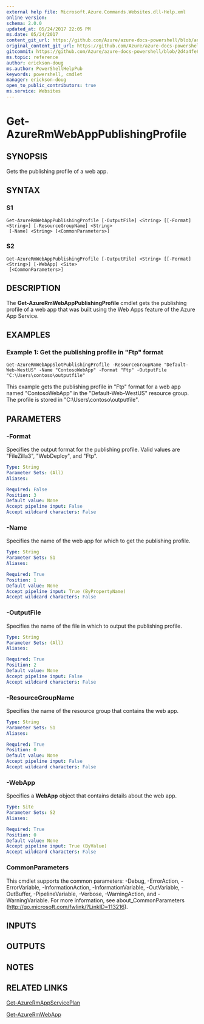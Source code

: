 ```yaml
---
external help file: Microsoft.Azure.Commands.Websites.dll-Help.xml
online version:
schema: 2.0.0
updated_at: 05/24/2017 22:05 PM
ms.date: 05/24/2017
content_git_url: https://github.com/Azure/azure-docs-powershell/blob/anne2017/azureps-cmdlets-docs/ResourceManager/AzureRM.Websites/v1.1.3/Get-AzureRmWebAppPublishingProfile.md
original_content_git_url: https://github.com/Azure/azure-docs-powershell/blob/anne2017/azureps-cmdlets-docs/ResourceManager/AzureRM.Websites/v1.1.3/Get-AzureRmWebAppPublishingProfile.md
gitcommit: https://github.com/Azure/azure-docs-powershell/blob/2d4a4fe807f8dce278c44747fc746934ed66d9fe
ms.topic: reference
author: erickson-doug
ms.author: PowerShellHelpPub
keywords: powershell, cmdlet
manager: erickson-doug
open_to_public_contributors: true
ms.service: Websites
---
```


# Get-AzureRmWebAppPublishingProfile

## SYNOPSIS
Gets the publishing profile of a web app.

## SYNTAX

### S1
```
Get-AzureRmWebAppPublishingProfile [-OutputFile] <String> [[-Format] <String>] [-ResourceGroupName] <String>
 [-Name] <String> [<CommonParameters>]
```

### S2
```
Get-AzureRmWebAppPublishingProfile [-OutputFile] <String> [[-Format] <String>] [-WebApp] <Site>
 [<CommonParameters>]
```

## DESCRIPTION
The **Get-AzureRmWebAppPublishingProfile** cmdlet gets the publishing profile of a web app that was built using the Web Apps feature of the Azure App Service.

## EXAMPLES

### Example 1: Get the publishing profile in "Ftp" format
```
Get-AzureRmWebAppSlotPublishingProfile -ResourceGroupName "Default-Web-WestUS" -Name "ContosoWebApp" -Format "Ftp" -OutputFile "C:\Users\contoso\outputfile"
```

This example gets the publishing profile in "Ftp" format for a web app named "ContosoWebApp" in the "Default-Web-WestUS" resource group.
The profile is stored in "C:\Users\contoso\outputfile".

## PARAMETERS

### -Format
Specifies the output format for the publishing profile.
Valid values are "FileZilla3", "WebDeploy", and "Ftp".

```yaml
Type: String
Parameter Sets: (All)
Aliases:

Required: False
Position: 3
Default value: None
Accept pipeline input: False
Accept wildcard characters: False
```

### -Name
Specifies the name of the web app for which to get the publishing profile.

```yaml
Type: String
Parameter Sets: S1
Aliases:

Required: True
Position: 1
Default value: None
Accept pipeline input: True (ByPropertyName)
Accept wildcard characters: False
```

### -OutputFile
Specifies the name of the file in which to output the publishing profile.

```yaml
Type: String
Parameter Sets: (All)
Aliases:

Required: True
Position: 2
Default value: None
Accept pipeline input: False
Accept wildcard characters: False
```

### -ResourceGroupName
Specifies the name of the resource group that contains the web app.

```yaml
Type: String
Parameter Sets: S1
Aliases:

Required: True
Position: 0
Default value: None
Accept pipeline input: False
Accept wildcard characters: False
```

### -WebApp
Specifies a **WebApp** object that contains details about the web app.

```yaml
Type: Site
Parameter Sets: S2
Aliases:

Required: True
Position: 0
Default value: None
Accept pipeline input: True (ByValue)
Accept wildcard characters: False
```

### CommonParameters
This cmdlet supports the common parameters: -Debug, -ErrorAction, -ErrorVariable, -InformationAction, -InformationVariable, -OutVariable, -OutBuffer, -PipelineVariable, -Verbose, -WarningAction, and -WarningVariable. For more information, see about_CommonParameters (http://go.microsoft.com/fwlink/?LinkID=113216).

## INPUTS

## OUTPUTS

## NOTES

## RELATED LINKS

[Get-AzureRmAppServicePlan](./Get-AzureRmAppServicePlan.md)

[Get-AzureRmWebApp](./Get-AzureRmWebApp.md)
